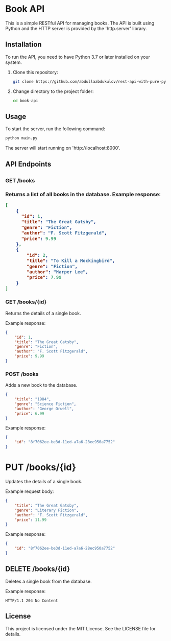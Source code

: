 <h1>Book API</h1>
<p>This is a simple RESTful API for managing books. The API is built using Python and the HTTP server is provided by the 'http.server' library.</p>
<h2>Installation</h2>
<p>To run the API, you need to have Python 3.7 or later installed on your system.</p>
<ol>
<li>Clone this repository:<br>


```bash
git clone https://github.com/abdullaabdukulov/rest-api-with-pure-python.git
```


</li>
<li>Change directory to the project folder:<br>

```bash
cd book-api
```

</li>
</ol>
<h2>Usage</h2>
<p>To start the server, run the following command:</p>

```python
python main.py
```

<p>The server will start running on 'http://localhost:8000'.</p>

<h2>API Endpoints<h2>
<h3>GET /books<h3>
<p1>Returns a list of all books in the database.</p1>
<p1>Example response:</p1>

```json
[
    {
      "id": 1,
      "title": "The Great Gatsby",
      "genre": "Fiction",
      "author": "F. Scott Fitzgerald",
      "price": 9.99
    },
    {
        "id": 2,
        "title": "To Kill a Mockingbird",
        "genre": "Fiction",
        "author": "Harper Lee",
        "price": 7.99
    }
]
```

<h3>GET /books/{id}</h3>
<p>Returns the details of a single book.</p>
<p>Example response:</p>

```json
{
    "id": 1,
    "title": "The Great Gatsby",
    "genre": "Fiction",
    "author": "F. Scott Fitzgerald",
    "price": 9.99
}
```

<h3>POST /books </h3>
<p>Adds a new book to the database.</p>

```json
{
    "title": "1984",
    "genre": "Science Fiction",
    "author": "George Orwell",
    "price": 6.99
}
```

<p>Example response:</p>

```json
{
    "id": "8f7062ee-be3d-11ed-a7a6-28ec950a7752"
}
```
<h1>PUT /books/{id}</h1>
<p>Updates the details of a single book.</p>
<p>Example request body:</p>

```json
{
    "title": "The Great Gatsby",
    "genre": "Literary Fiction",
    "author": "F. Scott Fitzgerald",
    "price": 11.99
}
```
<p>Example response:</p>

```json
{
    "id": "8f7062ee-be3d-11ed-a7a6-28ec950a7752"
}
```

<h2>DELETE /books/{id}</h2>
<p>Deletes a single book from the database.</p>
<p>Example response:</p>

```http request
HTTP/1.1 204 No Content
```

<h2>License</h2>
<p>This project is licensed under the MIT License. See the LICENSE file for details.</p>
